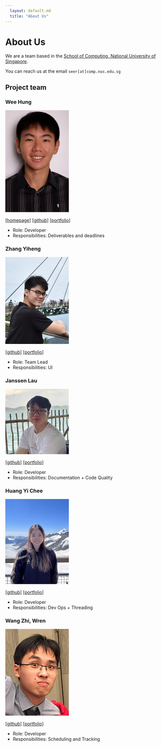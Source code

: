 ```yaml
---
  layout: default.md
  title: "About Us"
---
```


# About Us

We are a team based in the [School of Computing, National University of Singapore](http://www.comp.nus.edu.sg).

You can reach us at the email `seer[at]comp.nus.edu.sg`

## Project team

### Wee Hung

<img src="images/weehung.jpg" width="200px">

[[homepage](https://github.com/WeeeHung)]
[[github](https://github.com/WeeeHung)]
[[portfolio](team/weeehung.md)]

* Role: Developer
* Responsibilities: Deliverables and deadlines

### Zhang Yiheng

<img src="images/nubnubyas.png" width="200px">

[[github](http://github.com/nubnubyas)]
[[portfolio](team/nubnubyas.md)]

* Role: Team Lead
* Responsibilities: UI

### Janssen Lau

<img src="images/kanna-1.png" width="200px">

[[github](http://github.com/kanna-1)] [[portfolio](team/kanna-1.md)]

* Role: Developer
* Responsibilities: Documentation + Code Quality

### Huang Yi Chee

<img src="images/hyc17003.png" width="200px">

[[github](http://github.com/hyc17003)]
[[portfolio](team/hyc17003.md)]

* Role: Developer
* Responsibilities: Dev Ops + Threading

### Wang Zhi, Wren

<img src="images/wzwren.png" width="200px">

[[github](http://github.com/wzwren)]
[[portfolio](team/wzwren.md)]

* Role: Developer
* Responsibilities: Scheduling and Tracking
